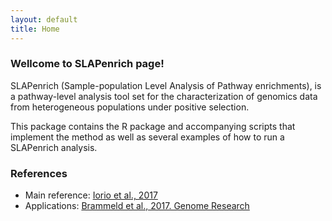 ```yaml
---
layout: default
title: Home
---
```


### Wellcome to SLAPenrich page!

SLAPenrich (Sample-population Level Analysis of Pathway enrichments), is a pathway-level analysis tool set for the characterization of genomics data from heterogeneous populations under positive selection.

This package contains the R package and accompanying scripts that implement the method as well as several examples of how to run a SLAPenrich analysis.



### References
   * Main reference: [Iorio et al., 2017](http://biorxiv.org/content/early/2017/03/27/077701)
   * Applications: [Brammeld et al., 2017. Genome Research ](http://genome.cshlp.org/content/early/2017/03/15/gr.213546.116.abstract?cited-by=yes&legid=genome;gr.213546.116v2)


